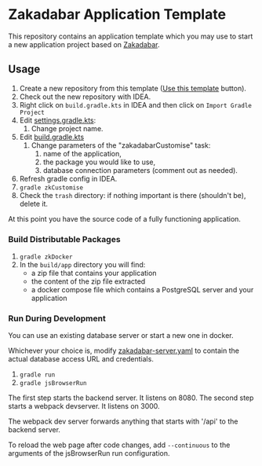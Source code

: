 # Zakadabar Application Template

This repository contains an application template which you may use to start a new application project based on [Zakadabar](https://github.com/spxbhuhb/zakadabar-stack).

## Usage

1. Create a new repository from this template ([Use this template](https://github.com/spxbhuhb/zakadabar-application-template/generate) button).
1. Check out the new repository with IDEA.
1. Right click on `build.gradle.kts` in IDEA and then click on `Import Gradle Project`
1. Edit [settings.gradle.kts](settings.gradle.kts):
    1. Change project name.
1. Edit [build.gradle.kts](build.gradle.kts)
    1. Change parameters of the "zakadabarCustomise" task:
        1. name of the application,
        1. the package you would like to use,
        1. database connection parameters (comment out as needed).
1. Refresh gradle config in IDEA.
1. `gradle zkCustomise`
1. Check the `trash` directory: if nothing important is there (shouldn't be), delete it.

At this point you have the source code of a fully functioning application.

### Build Distributable Packages

1. `gradle zkDocker`
1. In the `build/app` directory you will find:
    * a zip file that contains your application
    * the content of the zip file extracted
    * a docker compose file which contains a PostgreSQL server and your application

### Run During Development

You can use an existing database server or start a new one in docker.

Whichever your choice is, modify [zakadabar-server.yaml](template/app/etc/zakadabar-server.yaml) to contain the actual database access URL and credentials.

1. `gradle run`
1. `gradle jsBrowserRun`

The first step starts the backend server. It listens on 8080. The second step starts a webpack devserver. It listens on 3000.

The webpack dev server forwards anything that starts with '/api' to the backend server.

To reload the web page after code changes, add `--continuous` to the arguments of the jsBrowserRun run configuration.
